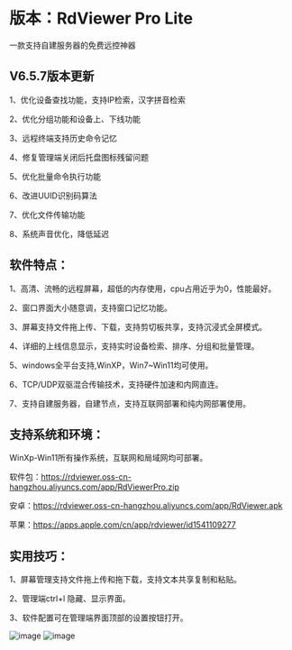 # 版本：RdViewer Pro Lite

一款支持自建服务器的免费远控神器

## V6.5.7版本更新

1、优化设备查找功能，支持IP检索，汉字拼音检索

2、优化分组功能和设备上、下线功能

3、远程终端支持历史命令记忆

4、修复管理端关闭后托盘图标残留问题

5、优化批量命令执行功能

6、改进UUID识别码算法

7、优化文件传输功能

8、系统声音优化，降低延迟



## 软件特点：

1、高清、流畅的远程屏幕，超低的内存使用，cpu占用近乎为0，性能最好。

2、窗口界面大小随意调，支持窗口记忆功能。

3、屏幕支持文件拖上传、下载，支持剪切板共享，支持沉浸式全屏模式。

4、详细的上线信息显示，支持实时设备检索、排序、分组和批量管理。

5、windows全平台支持,WinXP，Win7~Win11均可使用。

6、TCP/UDP双驱混合传输技术，支持硬件加速和内网直连。

7、支持自建服务器，自建节点，支持互联网部署和纯内网部署使用。


## 支持系统和环境：

WinXp-Win11所有操作系统，互联网和局域网均可部署。

软件包：https://rdviewer.oss-cn-hangzhou.aliyuncs.com/app/RdViewerPro.zip

安卓：https://rdviewer.oss-cn-hangzhou.aliyuncs.com/app/RdViewer.apk

苹果：https://apps.apple.com/cn/app/rdviewer/id1541109277

## 实用技巧：
1、屏幕管理支持文件拖上传和拖下载，支持文本共享复制和粘贴。

2、管理端ctrl+l 隐藏、显示界面。

3、软件配置可在管理端界面顶部的设置按钮打开。

![image](https://user-images.githubusercontent.com/69678347/176330704-066dfd0d-379b-4ff3-8fa4-42c238fee69d.png)
![image](https://user-images.githubusercontent.com/69678347/208793930-98c8e0e8-69db-4599-ae67-a13b8866c88c.png)

